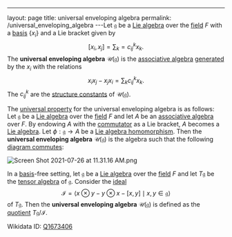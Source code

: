 ---
 layout: page
 title: universal enveloping algebra
 permalink: /universal_enveloping_algebra
---Let $\mathfrak g$ be a [Lie algebra](https://defsmath.github.io/DefsMath/quotient_of_Lie_algebra_by_ideal) over the [field](https://defsmath.github.io/DefsMath/Lie_algebra) $F$ with a [basis](https://defsmath.github.io/DefsMath/field) $\{x_i\}$ and a Lie bracket given by $$[x_i,x_j] = \sum_k = c_{ij}^kx_k.$$ The **universal enveloping algebra** $\mathcal U(\mathfrak g)$ is the [associative algebra](https://defsmath.github.io/DefsMath/basis) [generated](https://defsmath.github.io/DefsMath/associative_algebra) by the $x_i$ with the relations $$x_ix_j-x_jx_i = \sum_k c_{ij}^k x_k.$$ The $c_{ij}^k$ are the [structure constants](https://defsmath.github.io/DefsMath/generate_an_associative_algebra) of $\mathcal U(\mathfrak g)$.

The [universal property](https://defsmath.github.io/DefsMath/structure_constants) for the universal enveloping algebra is as follows: Let $\mathfrak g$ be a [Lie algebra](https://defsmath.github.io/DefsMath/universal_property) over the [field](https://defsmath.github.io/DefsMath/Lie_algebra) $F$ and let $A$ be an [associative algebra](https://defsmath.github.io/DefsMath/field) over $F$. By endowing $A$ with the [commutator](https://defsmath.github.io/DefsMath/associative_algebra) as a Lie bracket, $A$ becomes a [Lie algebra](https://defsmath.github.io/DefsMath/commutator). Let $\phi: \mathfrak g \to A$ be a [Lie algebra homomorphism](https://defsmath.github.io/DefsMath/Lie_algebra). Then the **universal enveloping algebra** $\mathcal U(\mathfrak g)$ is the algebra such that the following [diagram commutes](https://defsmath.github.io/DefsMath/Lie_algebra_homomorphism):

![Screen Shot 2021-07-26 at 11.31.16 AM.png](https://defsmath.github.io/DefsMath/commutative_diagram)

In a [basis](https://defsmath.github.io/DefsMath/basis)-free setting, let $\mathfrak g$ be a [Lie algebra](https://defsmath.github.io/DefsMath/Lie_algebra) over the [field](https://defsmath.github.io/DefsMath/field) $F$ and let $T\mathfrak g$ be the [tensor algebra](https://defsmath.github.io/DefsMath/tensor_algebra) of $\mathfrak g$. Consider the [ideal](https://defsmath.github.io/DefsMath/ideal) $$\mathcal I = \langle x\otimes y - y\otimes x - [x,y] \mid x,y \in \mathfrak g\rangle$$ of $T\mathfrak g$. Then the **universal enveloping algebra** $\mathcal U(\mathfrak g)$ is defined as the [quotient](https://defsmath.github.io/DefsMath/quotient_of_Lie_algebra_by_ideal) $T\mathfrak g/\mathcal I$.

Wikidata ID: [Q1673406](https://www.wikidata.org/wiki/Q1673406)